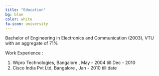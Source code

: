 ```yaml
---
title: "Education"
bg: blue
color: white
fa-icon: university
---
```


Bachelor of Engineering in Electronics and Communication (2003), VTU with an aggregate of 71%

Work Experience : 
1. Wipro Technologies,  Bangalore , May - 2004 till Dec - 2010
2. Cisco India Pvt Ltd, Bangalore , Jan - 2010 till date
